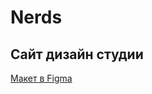 # Nerds
Сайт дизайн студии
----
[Макет в Figma](https://www.figma.com/file/3jhtoMm3msLCEr85wzstW4/HTML-1-%2F%C2%A0%D0%9D%D1%91%D1%80%D0%B4%D1%81-(31)-(Copy)?node-id=26864%3A218)
